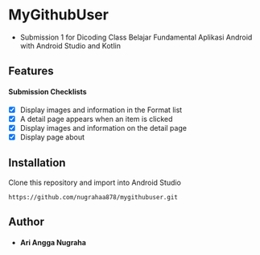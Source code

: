 # MyGithubUser

* Submission 1 for Dicoding Class Belajar Fundamental Aplikasi Android with Android Studio and Kotlin

## Features
#### Submission Checklists
- [x] Display images and information in the Format list
- [x] A detail page appears when an item is clicked
- [x] Display images and information on the detail page
- [x] Display page about

## Installation
Clone this repository and import into Android Studio
```
https://github.com/nugrahaa878/mygithubuser.git
```
## Author
* #### Ari Angga Nugraha
